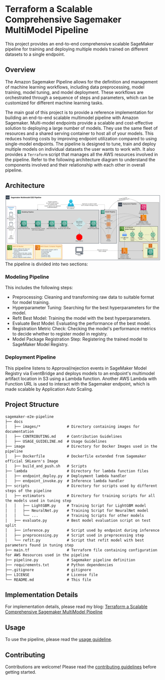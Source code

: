 # Terraform a Scalable Comprehensive Sagemaker MultiModel Pipeline

This project provides an end-to-end comprehensive scalable SageMaker pipeline for training and deploying multiple models trained on different datasets to a single endpoint.

## Overview
The Amazon Sagemaker Pipeline allows for the definition and management of machine learning workflows, including data preprocessing, model training, model tuning, and model deployment. These workflows are orchestrated through a sequence of steps and parameters, which can be customized for different machine learning tasks.

The main goal of this project is to provide a reference implementation for building an end-to-end scalable multimodel pipeline with Amazon Sagemaker. Multi-model endpoints provide a scalable and cost-effective solution to deploying a large number of models. They use the same fleet of resources and a shared serving container to host all of your models. This reduces hosting costs by improving endpoint utilization compared to using single-model endpoints. The pipeline is designed to tune, train and deploy multiple models on individual datasets the user wants to work with. It also provides a `Terraform` script that manages all the AWS resources involved in the pipeline. Refer to the following architecture diagram to understand the components involved and their relationship with each other in overall pipeline.
## Architecture
![](docs/images/sagemaker-multimodel-pipeline.png)
The pipeline is divided into two sections:
### Modeling Pipeline
This includes the following steps:

- Preprocessing: Cleaning and transforming raw data to suitable format for model training.
- Hyperparameter Tuning: Searching for the best hyperparameters for the model.
- Refit Best Model: Training the model with the best hyperparameters.
- Evaluate Best Model: Evaluating the performance of the best model.
- Registration Metric Check: Checking the model's performance metrics to decide whether to register model in registry.
- Model Package Registration Step: Registering the trained model to SageMaker Model Registry.

### Deployment Pipeline
This pipeline listens to Approval/rejection events in SageMaker Model Registry via EventBridge and deploys models to an endpoint's multimodel artifact location in S3 using a Lambda function. Another AWS Lambda with Function URL is used to interact with the Sagemaker endpoint, which is made scalable by Application Auto Scaling.

## Project Structure

```
sagemaker-e2e-pipeline
├── docs
│   ├── images/*            # Directory containing images for documentation
│   ├── CONTRIBUTING.md     # Contribution Guidelines
│   ├── USAGE_GUIDELINE.md  # Usage Guidelines
├── image                   # Directory for Docker Images used in the pipeline
│   ├── Dockerfile          # Dockerfile extended from Sagemaker official SKLearn's Image
│   ├── build_and_push.sh   # Scripts
├── lambda                  # Directory for lambda function files
│   ├── endpoint_deploy.py  # Deployment lambda handler
│   ├── endpoint_invoke.py  # Inference lambda handler
├── scripts                 # Directory for scripts used by different steps of the pipeline
│   ├── estimators          # Directory for training scripts for all the models used in tuning step
│   │   ├── LightGBM.py     # Training Script for LightGBM model
│   │   ├── NeuralNet.py    # Training Script for NeuralNet model
│   │   └── ...             # Training Scripts for other models
│   ├── evaluate.py         # Best model evaluation script on test split
│   ├── inference.py        # Script used by endpoint during inference
│   ├── preprocessing.py    # Script used in preprocessing step
│   └── refit.py            # Script that refit model with best parameters found in tuning step
├── main.tf                 # Terraform file containing configuration for AWS Resources used in the pipeline
├── pipeline.py             # Sagemaker pipeline definition
├── requirements.txt        # Python dependencies
├──.gitignore               # gitignore
├── LICENSE                 # License file
└── README.md               # This file
```

## Implementation Details
For implementation details, please read my blog: [Terraform a Scalable Comprehensive Sagemaker MultiModel Pipeline](https://spktsagar.com/posts/2020/07/terraform-sagemaker-multimodel-pipeline/)

## Usage
To use the pipeline, please read the [usage guideline](docs/USAGE_GUIDELINE.md).

## Contributing
Contributions are welcome! Please read the [contributing guidelines](docs/CONTRIBUTING.md) before getting started.



